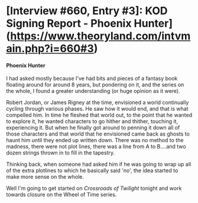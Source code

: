 # [Interview #660, Entry #3]: KOD Signing Report - Phoenix Hunter](https://www.theoryland.com/intvmain.php?i=660#3)

#### Phoenix Hunter

I had asked mostly because I've had bits and pieces of a fantasy book floating around for around 8 years, but pondering on it, and the series on the whole, I found a greater understanding (or huge opinion as it were).

Robert Jordan, or James Rigney at the time, envisioned a world continually cycling through various phases. He saw how it would end, and that is what compelled him. In time he fleshed that world out, to the point that he wanted to explore it, he wanted characters to go hither and thither, touching it, experiencing it. But when he finally got around to penning it down all of those characters and that world that he envisioned came back as ghosts to haunt him until they ended up written down. There was no method to the madness, there were not plot lines, there was a line from A to B....and two dozen strings thrown in to fill in the tapestry.

Thinking back, when someone had asked him if he was going to wrap up all of the extra plotlines to which he basically said 'no', the idea started to make more sense on the whole.

Well I'm going to get started on
*Crossroads of Twilight*
tonight and work towards closure on the Wheel of Time series.

